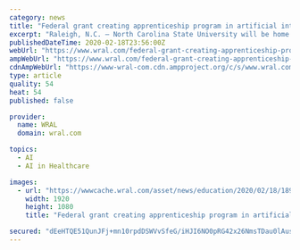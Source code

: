 ```yaml
---
category: news
title: "Federal grant creating apprenticeship program in artificial intelligence at NCSU"
excerpt: "Raleigh, N.C. — North Carolina State University will be home to a new apprenticeship program in artificial intelligence as part of a federal push to train more workers in emerging fields. U.S. Labor Secretary Eugene Scalia announced nearly $100 million ..."
publishedDateTime: 2020-02-18T23:56:00Z
webUrl: "https://www.wral.com/federal-grant-creating-apprenticeship-program-in-artificial-intelligence-at-ncsu/18959919/"
ampWebUrl: "https://www.wral.com/federal-grant-creating-apprenticeship-program-in-artificial-intelligence-at-ncsu/18959919/?version=amp"
cdnAmpWebUrl: "https://www-wral-com.cdn.ampproject.org/c/s/www.wral.com/federal-grant-creating-apprenticeship-program-in-artificial-intelligence-at-ncsu/18959919/?version=amp"
type: article
quality: 54
heat: 54
published: false

provider:
  name: WRAL
  domain: wral.com

topics:
  - AI
  - AI in Healthcare

images:
  - url: "https://wwwcache.wral.com/asset/news/education/2020/02/18/18960067/UCar8Wb6-DMID1-5lvxb2hau-1920x1080.jpg"
    width: 1920
    height: 1080
    title: "Federal grant creating apprenticeship program in artificial intelligence at NCSU"

secured: "dEeHTQE51QunJFj+mn10rpdDSWVvSfeG/iHJI6NO0pRG42x26NmsTDau0lAusK5RbiTp8VGxkjNXU4Wj4U9GvjTyvDggCUmCxaDX+G1fZCT0sCZu/51OdKgC3+NsiEyO65BWzJEE3vk8TiymmRm3sFiAVf7pPCUR/Q9+Tf4POT512hmGUqVwzV++1z7cE+rdIVhlW0Cs0M0tVLMfa7ednuvUUr4ncgiSPF76gfomHjbDdtDB+9glhyVy8Ri5TKkplATud7Nv0/SIhlhORrPbOLbCykMRlXb/Tw6B6MQDGFkxeZ9rdINF2shWfK2k/4z3;21dPlH7wgVloDw8CCtozBQ=="
---
```


